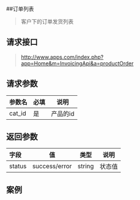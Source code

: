 ##订单列表

> 客户下的订单发货列表

## 请求接口

> http://www.apps.com/index.php?app=Home&m=InvoicingApi&a=productOrder


## 请求参数


|参数名| 必填| 说明|
|:---|----|----|
|cat_id | 是| 产品的id |





## 返回参数


|字段|值|类型|说明|
|:----|----|----|----|
|status|success/error| string | 状态值 |


## 案例